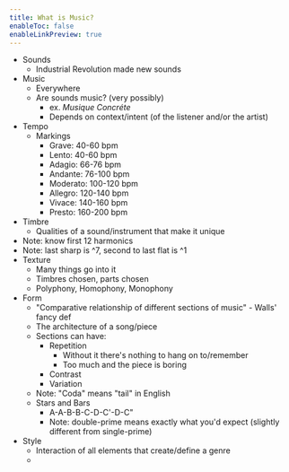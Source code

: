 ```yaml
---
title: What is Music?
enableToc: false
enableLinkPreview: true
---
```

- Sounds
	- Industrial Revolution made new sounds
- Music
	- Everywhere
	- Are sounds music? (very possibly)
		- ex. *Musique Concréte*
		- Depends on context/intent (of the listener and/or the artist)
 - Tempo
	 - Markings
		 - Grave: 40-60 bpm
		 - Lento: 40-60 bpm
		 - Adagio: 66-76 bpm
		 - Andante: 76-100 bpm
		 - Moderato: 100-120 bpm
		 - Allegro: 120-140 bpm
		 - Vivace: 140-160 bpm
		 - Presto: 160-200 bpm 
- Timbre
	- Qualities of a sound/instrument that make it unique
- Note: know first 12 harmonics
- Note: last sharp is ^7, second to last flat is ^1 
- Texture
	- Many things go into it
	- Timbres chosen, parts chosen
	- Polyphony, Homophony, Monophony
- Form
	- "Comparative relationship of different sections of music" - Walls' fancy def
	- The architecture of a song/piece
	- Sections can have:
		- Repetition
			- Without it there's nothing to hang on to/remember
			- Too much and the piece is boring
		- Contrast
		- Variation
	- Note: "Coda" means "tail" in English
	- Stars and Bars
		- A-A-B-B-C-D-C'-D-C"
		- Note: double-prime means exactly what you'd expect (slightly different from single-prime)
- Style
	- Interaction of all elements that create/define a genre
	- 
